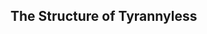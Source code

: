 <!DOCTYPE html>
<html lang="en">
  <head>
    <meta charset="utf-8"/>
    <title>The Structure of Tyrannyless</title>
    <link rel="stylesheet" href="tufte.css"/>
    <link rel="stylesheet" href="latex.css"/>
    <meta name="viewport" content="width=device-width, initial-scale=1">
  </head>
  <body>
<article>

# The Structure of Tyrannyless


</article>
  </body>



</html>
